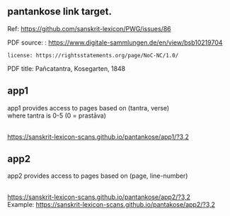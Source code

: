 
## pantankose  link target.

Ref: https://github.com/sanskrit-lexicon/PWG/issues/86

PDF source: : https://www.digitale-sammlungen.de/en/view/bsb10219704

    license: https://rightsstatements.org/page/NoC-NC/1.0/
      

PDF title:  Pañcatantra, Kosegarten, 1848

## app1
  app1 provides access to pages based on (tantra, verse)
  <br/> where tantra is 0-5 (0 = prastāva)

<br/>https://sanskrit-lexicon-scans.github.io/pantankose/app1/?3,2


## app2
 app2 provides access to pages based on (page, line-number)

<br/>https://sanskrit-lexicon-scans.github.io/pantankose/app2/?3,2
<br/>Example: https://sanskrit-lexicon-scans.github.io/pantakose/app2/?3,2
